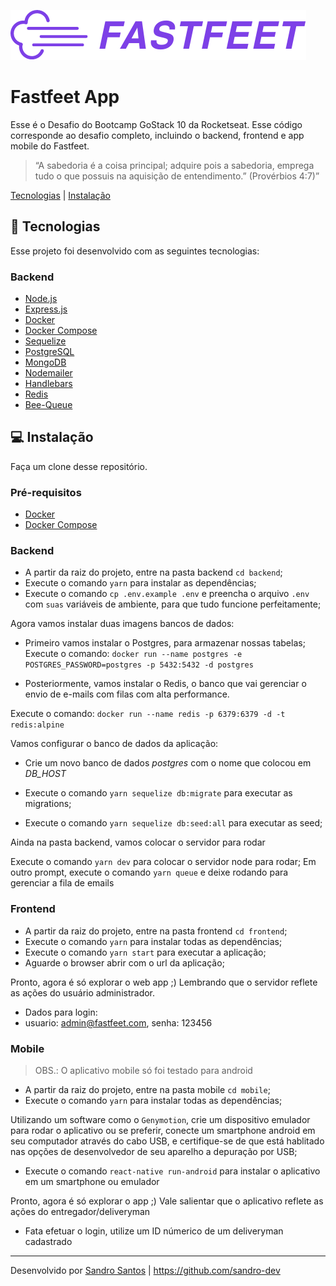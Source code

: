   ![logo](.github/logo.png)

# Fastfeet App
Esse é o Desafio do Bootcamp GoStack 10 da Rocketseat. Esse código corresponde ao desafio completo, incluindo o backend, frontend e app mobile do Fastfeet.

[](https://img.shields.io/badge/made%20by-Sandro%20Santos-blue)
[](https://img.shields.io/github/license/sandro-dev/fastfeet-backend?color=blue&label=license&logo=MIT)
[](https://img.shields.io/github/repo-size/sandro-dev/fastfeet-backend)

> “A sabedoria é a coisa principal; adquire pois a sabedoria, emprega tudo o que possuis na aquisição de entendimento.” (Provérbios 4:7)”

[Tecnologias](#rocket-tecnologias) | [Instalação](#computer-instalação)

## :rocket: Tecnologias

Esse projeto foi desenvolvido com as seguintes tecnologias:

### Backend
- [Node.js](https://nodejs.org/en/)
- [Express.js](https://expressjs.com/)
- [Docker](https://www.docker.com/)
- [Docker Compose](https://docs.docker.com/compose/)
- [Sequelize](https://sequelize.org/)
- [PostgreSQL](https://www.postgresql.org/)
- [MongoDB](https://www.mongodb.com/)
- [Nodemailer](https://nodemailer.com)
- [Handlebars](https://handlebarsjs.com/)
- [Redis](https://redis.io/)
- [Bee-Queue](https://github.com/bee-queue/bee-queue)

## :computer: Instalação

Faça um clone desse repositório.

### Pré-requisitos

- [Docker](https://www.docker.com/)
- [Docker Compose](https://docs.docker.com/compose/)

### Backend

- A partir da raiz do projeto, entre na pasta backend `cd backend`;
- Execute o comando `yarn` para instalar as dependências;
- Execute o comando `cp .env.example .env` e preencha o arquivo `.env` com `suas` variáveis de ambiente, para que tudo funcione perfeitamente;

Agora vamos instalar duas imagens bancos de dados: 

- Primeiro vamos instalar o Postgres, para armazenar nossas tabelas; 
Execute o comando: 
`docker run --name postgres -e POSTGRES_PASSWORD=postgres -p 5432:5432 -d postgres`

- Posteriormente, vamos instalar o Redis, o banco que vai gerenciar o envio de e-mails com filas com alta performance.

Execute o comando:
`docker run --name redis -p 6379:6379 -d -t redis:alpine`

Vamos configurar o banco de dados da aplicação:

- Crie um novo banco de dados *postgres* com o nome que colocou em *DB_HOST*

- Execute o comando `yarn sequelize db:migrate` para executar as migrations;

- Execute o comando `yarn sequelize db:seed:all` para executar as seed;


Ainda na pasta backend, vamos colocar o servidor para rodar 

Execute o comando `yarn dev` para colocar o servidor node para rodar;
Em outro prompt, execute o comando `yarn queue` e deixe rodando para gerenciar a fila de emails

### Frontend
- A partir da raiz do projeto, entre na pasta frontend `cd frontend`;
- Execute o comando `yarn` para instalar todas as dependências;
- Execute o comando `yarn start` para executar a aplicação;
- Aguarde o browser abrir com o url da aplicação;

Pronto, agora é só explorar o  web app ;)
Lembrando que o servidor reflete as ações do usuário administrador.

- Dados para login: 
- usuario: admin@fastfeet.com, senha: 123456

### Mobile

> OBS.: O aplicativo mobile só foi testado para android

- A partir da raiz do projeto, entre na pasta mobile `cd mobile`;
- Execute o comando `yarn` para instalar todas as dependências;

Utilizando um software como o `Genymotion`, crie um dispositivo emulador para rodar o aplicativo ou se preferir, conecte um smartphone android em seu computador através do cabo USB, e certifique-se de que está hablitado nas opções de desenvolvedor de seu aparelho a depuração por USB;
- Execute o comando `react-native run-android` para instalar o aplicativo em um smartphone ou emulador

Pronto, agora é só explorar o app ;)
Vale salientar que o aplicativo reflete as ações do entregador/deliveryman

- Fata efetuar o login, utilize um ID númerico de um deliveryman cadastrado

---
Desenvolvido por [Sandro Santos](https://www.linkedin.com/in/sandrossantos/) | https://github.com/sandro-dev


